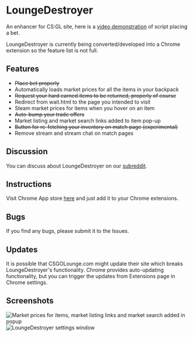 LoungeDestroyer
==============

An enhancer for CS:GL site, here is a [video demonstration](http://youtu.be/JT2a4h35o90) of script placing a bet.

LoungeDestroyer is currently being converted/developed into a Chrome extension so the feature list is not full.

## Features
* ~~Place bet properly~~
* Automatically loads market prices for all the items in your backpack
* ~~Request your hard earned items to be returned, properly of course~~
* Redirect from wait.html to the page you intended to visit
* Steam market prices for items when you hover on an item
* ~~Auto-bump your trade offers~~
* Market listing and market search links added to item pop-up
* ~~Button for re-fetching your inventory on match page (experimental)~~
* Remove stream and stream chat on match pages

## Discussion
You can discuss about LoungeDestroyer on our [subreddit](http://www.reddit.com/r/loungedestroyer/).

## Instructions
Visit Chrome App store [here](https://chrome.google.com/webstore/detail/loungedestroyer/ghahcnmfjfckcedfajbhekgknjdplfcl) and just add it to your Chrome extensions.

## Bugs
If you find any bugs, please submit it to the Issues.

## Updates
It is possible that CSGOLounge.com might update their site which breaks LoungeDestroyer's functionality. Chrome provides auto-updating functionality, but you can trigger the updates from Extensions page in Chrome settings.

## Screenshots

![Market prices for items, market listing links and market search added in popup](http://puu.sh/ax80W/4aa5cf71e2.png)
![LoungeDestroyer settings window](http://puu.sh/az3tA/beb6194190.png)